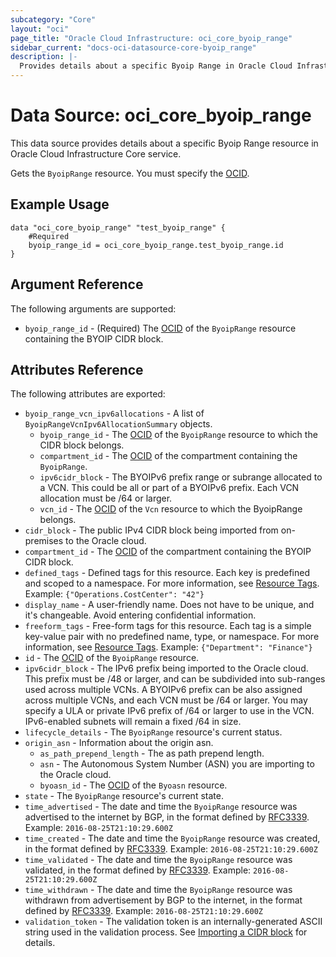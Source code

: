 ```yaml
---
subcategory: "Core"
layout: "oci"
page_title: "Oracle Cloud Infrastructure: oci_core_byoip_range"
sidebar_current: "docs-oci-datasource-core-byoip_range"
description: |-
  Provides details about a specific Byoip Range in Oracle Cloud Infrastructure Core service
---
```


# Data Source: oci_core_byoip_range
This data source provides details about a specific Byoip Range resource in Oracle Cloud Infrastructure Core service.

Gets the `ByoipRange` resource. You must specify the [OCID](https://docs.cloud.oracle.com/iaas/Content/General/Concepts/identifiers.htm).


## Example Usage

```hcl
data "oci_core_byoip_range" "test_byoip_range" {
	#Required
	byoip_range_id = oci_core_byoip_range.test_byoip_range.id
}
```

## Argument Reference

The following arguments are supported:

* `byoip_range_id` - (Required) The [OCID](https://docs.cloud.oracle.com/iaas/Content/General/Concepts/identifiers.htm) of the `ByoipRange` resource containing the BYOIP CIDR block.


## Attributes Reference

The following attributes are exported:

* `byoip_range_vcn_ipv6allocations` - A list of `ByoipRangeVcnIpv6AllocationSummary` objects. 
	* `byoip_range_id` - The [OCID](https://docs.cloud.oracle.com/iaas/Content/General/Concepts/identifiers.htm) of the `ByoipRange` resource to which the CIDR block belongs.
	* `compartment_id` - The [OCID](https://docs.cloud.oracle.com/iaas/Content/General/Concepts/identifiers.htm) of the compartment containing the `ByoipRange`. 
	* `ipv6cidr_block` - The BYOIPv6 prefix range or subrange allocated to a VCN. This could be all or part of a BYOIPv6 prefix. Each VCN allocation must be /64 or larger. 
	* `vcn_id` - The [OCID](https://docs.cloud.oracle.com/iaas/Content/General/Concepts/identifiers.htm) of the `Vcn` resource to which the ByoipRange belongs. 
* `cidr_block` - The public IPv4 CIDR block being imported from on-premises to the Oracle cloud.
* `compartment_id` - The [OCID](https://docs.cloud.oracle.com/iaas/Content/General/Concepts/identifiers.htm) of the compartment containing the BYOIP CIDR block. 
* `defined_tags` - Defined tags for this resource. Each key is predefined and scoped to a namespace. For more information, see [Resource Tags](https://docs.cloud.oracle.com/iaas/Content/General/Concepts/resourcetags.htm).  Example: `{"Operations.CostCenter": "42"}` 
* `display_name` - A user-friendly name. Does not have to be unique, and it's changeable. Avoid entering confidential information. 
* `freeform_tags` - Free-form tags for this resource. Each tag is a simple key-value pair with no predefined name, type, or namespace. For more information, see [Resource Tags](https://docs.cloud.oracle.com/iaas/Content/General/Concepts/resourcetags.htm).  Example: `{"Department": "Finance"}` 
* `id` - The [OCID](https://docs.cloud.oracle.com/iaas/Content/General/Concepts/identifiers.htm) of the `ByoipRange` resource.
* `ipv6cidr_block` - The IPv6 prefix being imported to the Oracle cloud. This prefix must be /48 or larger, and can be subdivided into sub-ranges used across multiple VCNs. A BYOIPv6 prefix can be also assigned across multiple VCNs, and each VCN must be /64 or larger. You may specify a ULA or private IPv6 prefix of /64 or larger to use in the VCN. IPv6-enabled subnets will remain a fixed /64 in size. 
* `lifecycle_details` - The `ByoipRange` resource's current status.
* `origin_asn` - Information about the origin asn.
	* `as_path_prepend_length` - The as path prepend length.
	* `asn` - The Autonomous System Number (ASN) you are importing to the Oracle cloud.
	* `byoasn_id` - The [OCID](https://docs.cloud.oracle.com/iaas/Content/General/Concepts/identifiers.htm) of the `Byoasn` resource.
* `state` - The `ByoipRange` resource's current state.
* `time_advertised` - The date and time the `ByoipRange` resource was advertised to the internet by BGP, in the format defined by [RFC3339](https://tools.ietf.org/html/rfc3339).  Example: `2016-08-25T21:10:29.600Z` 
* `time_created` - The date and time the `ByoipRange` resource was created, in the format defined by [RFC3339](https://tools.ietf.org/html/rfc3339).  Example: `2016-08-25T21:10:29.600Z` 
* `time_validated` - The date and time the `ByoipRange` resource was validated, in the format defined by [RFC3339](https://tools.ietf.org/html/rfc3339).  Example: `2016-08-25T21:10:29.600Z` 
* `time_withdrawn` - The date and time the `ByoipRange` resource was withdrawn from advertisement by BGP to the internet, in the format defined by [RFC3339](https://tools.ietf.org/html/rfc3339).  Example: `2016-08-25T21:10:29.600Z` 
* `validation_token` - The validation token is an internally-generated ASCII string used in the validation process. See [Importing a CIDR block](https://docs.cloud.oracle.com/iaas/Content/Network/Concepts/BYOIP.htm#import_cidr) for details.

